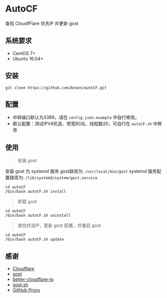 # AutoCF

查找 CloudfFlare 优先IP 并更新 gost


## 系统要求

- CentOS 7+
- Ubuntu 16.04+

## 安装

```shell
git clone https://github.com/Ansen/autoCF.git
```

## 配置

- 中转端口默认为3389，请在 `config.json.example` 中自行修改。
- 默认配置：测试IPV4优选、带宽60兆、线程数20，可自行在 `autoCF.sh` 中修改

## 使用

> 安装 gost

安装 gost 为 systemd 服务
gost路径为: `/usr/local/bin/gost`
systemd 服务配置路径为: `/lib/systemd/system/gost.service`

```shell
cd autoCF
/bin/bash autoCF.sh install
```

> 卸载 gost

```shell
cd autoCF
/bin/bash autoCF.sh uninstall
```

> 查找优选IP，更新 gost 配置，并重启 gost

```shell
cd autoCF
/bin/bash autoCF.sh update
```

## 感谢

- [Cloudflare](https://www.cloudflare.com/)
- [gost](https://github.com/ginuerzh/gost)
- [better-cloudflare-ip](https://github.com/badafans/better-cloudflare-ip)
- [gost.sh](https://github.com/eicky/gost.sh)
- [GitHub Proxy](https://ghproxy.com/)
